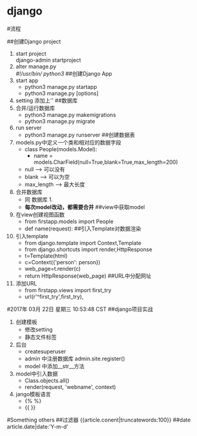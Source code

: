 # django

#流程

##创建Django project
1. start project    
    django-admin startproject <name>
2. alter manage.py    
    *#!/usr/bin/ python3*
##创建Django App
1. start app    
    + python3 manage.py startapp <name>
    + python3 manage.py <command> [options]
2. setting 
    添加上'<jangoappname>'
##数据库
1. 合并/运行数据库
    + python3 manage.py makemigrations
    + python3 manage.py migrate
2. run server
    + python3 manage.py runserver
##创建数据表
1. models.py中定义一个类和相对应的数据字段
    + class People(models.Model):
        - name = models.CharField(null=True,blank=True,max_length=200)
	- null --> 可以没有
	- blank --> 可以为空
	- max_length --> 最大长度
2. 合并数据库
    + 同 数据库 1.  
    + **每次model改动，都需要合并**
##view中获取model
1. 在view创建视图函数
    + from firstapp.models import People
    + def name(request):
##引入Template对数据渲染
1. 引入template
    + from django.template import Context,Template
    + from django.shortcuts import render,HttpResponse
    + t=Template(html)
    + c=Context({'person': person})
    + web_page=t.render(c)
    + return HttpResponse(web_page)
##URL中分配网址
1. 添加URL
    + from firstapp.views import first_try
    + url(r'^first_try',first_try),



#2017年 03月 22日 星期三 10:53:48 CST
##django项目实战
1. 创建模板
    + 修改setting
    + 静态文件标签
2. 后台
    + createsuperuser
    + admin 中注册数据库   admin.site.register()
    + model 中添加__str__方法
3. model中引入数据
    + Class.objects.all()
    + render(request, 'webname', context)
4. jango模板语言
    + {% %}
    + {{ }}



#Something others
##过滤器  {{article.conent|truncatewords:100}}
##date    article.date|date:'Y-m-d'

